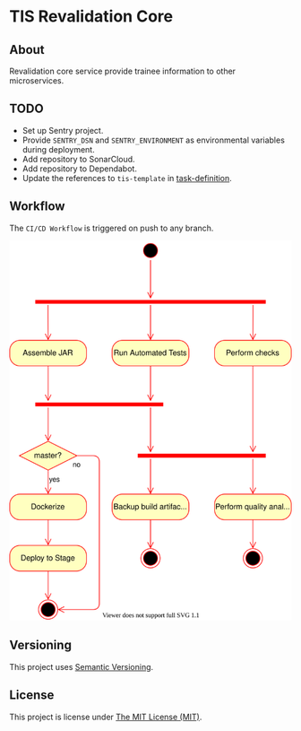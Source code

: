 # TIS Revalidation Core

## About
Revalidation core service provide trainee information to other microservices.

## TODO
 - Set up Sentry project.
 - Provide `SENTRY_DSN` and `SENTRY_ENVIRONMENT` as environmental variables
   during deployment.
 - Add repository to SonarCloud.
 - Add repository to Dependabot.
 - Update the references to `tis-template` in [task-definition].

## Workflow
The `CI/CD Workflow` is triggered on push to any branch.

![CI/CD workflow](.github/workflows/ci-cd-workflow.svg "CI/CD Workflow")

## Versioning
This project uses [Semantic Versioning](semver.org).

## License
This project is license under [The MIT License (MIT)](LICENSE).

[task-definition]: .aws/task-definition.json
